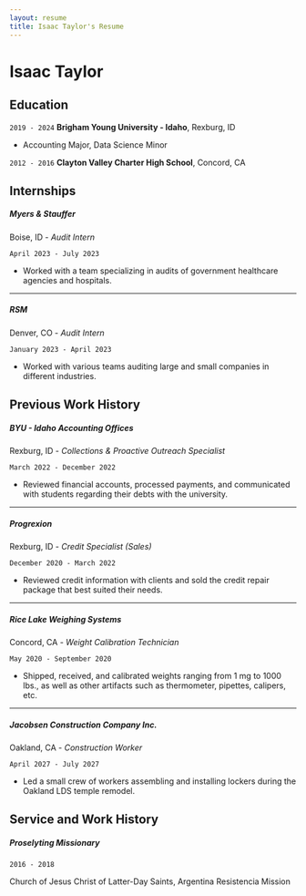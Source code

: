 ```yaml
---
layout: resume
title: Isaac Taylor's Resume
---
```

# Isaac Taylor

## Education

`2019 - 2024`
__Brigham Young University - Idaho__, Rexburg, ID

- Accounting Major, Data Science Minor

`2012 - 2016`
__Clayton Valley Charter High School__, Concord, CA

## Internships

##### Myers & Stauffer
Boise, ID - _Audit Intern_

`April 2023 - July 2023`

- Worked with a team specializing in audits of government healthcare agencies and hospitals. 

___


##### RSM
Denver, CO - _Audit Intern_

`January 2023 - April 2023`

- Worked with various teams auditing large and small companies in different industries.


## Previous Work History


##### BYU - Idaho Accounting Offices
Rexburg, ID - _Collections & Proactive Outreach Specialist_

`March 2022 - December 2022`

- Reviewed financial accounts, processed payments, and communicated with students regarding their debts with the university. 

___

##### Progrexion
Rexburg, ID - _Credit Specialist (Sales)_

`December 2020 - March 2022`

- Reviewed credit information with clients and sold the credit repair package that best suited their needs. 

___


##### Rice Lake Weighing Systems
Concord, CA - _Weight Calibration Technician_

`May 2020 - September 2020`

- Shipped, received, and calibrated weights ranging from 1 mg to 1000 lbs., as well as other artifacts such as thermometer, pipettes, calipers, etc. 

___

##### Jacobsen Construction Company Inc.
Oakland, CA - _Construction Worker_

`April 2027 - July 2027`


- Led a small crew of workers assembling and installing lockers during the Oakland LDS temple remodel.  


## Service and Work History

##### Proselyting Missionary

`2016 - 2018`

Church of Jesus Christ of Latter-Day Saints,
Argentina Resistencia Mission


